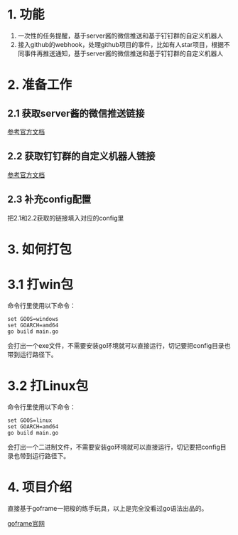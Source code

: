 # 1. 功能
1. 一次性的任务提醒，基于server酱的微信推送和基于钉钉群的自定义机器人
2. 接入github的webhook，处理github项目的事件，比如有人star项目，根据不同事件再推送通知，基于server酱的微信推送和基于钉钉群的自定义机器人

# 2. 准备工作
## 2.1 获取server酱的微信推送链接
[参考官方文档](https://sc.ftqq.com/?c=wechat&a=bind)
## 2.2 获取钉钉群的自定义机器人链接
[参考官方文档](https://ding-doc.dingtalk.com/doc#/serverapi2/qf2nxq/26eaddd5)
## 2.3 补充config配置
把2.1和2.2获取的链接填入对应的config里

# 3. 如何打包
# 3.1 打win包
命令行里使用以下命令：

    set GOOS=windows
    set GOARCH=amd64
    go build main.go
会打出一个exe文件，不需要安装go环境就可以直接运行，切记要把config目录也带到运行路径下。
# 3.2 打Linux包
命令行里使用以下命令：

    set GOOS=linux
    set GOARCH=amd64
    go build main.go
会打出一个二进制文件，不需要安装go环境就可以直接运行，切记要把config目录也带到运行路径下。

# 4. 项目介绍
直接基于goframe一把梭的练手玩具，以上是完全没看过go语法出品的。

[goframe官网](https://goframe.org/index)


